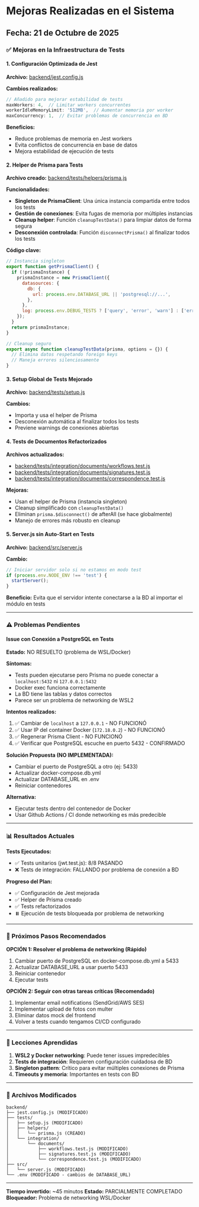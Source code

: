 # Mejoras Realizadas en el Sistema

## Fecha: 21 de Octubre de 2025

### ✅ Mejoras en la Infraestructura de Tests

#### 1. Configuración Optimizada de Jest

**Archivo:** [backend/jest.config.js](backend/jest.config.js)

**Cambios realizados:**
```javascript
// Añadido para mejorar estabilidad de tests
maxWorkers: 4,  // Limitar workers concurrentes
workerIdleMemoryLimit: '512MB',  // Aumentar memoria por worker
maxConcurrency: 1,  // Evitar problemas de concurrencia en BD
```

**Beneficios:**
- Reduce problemas de memoria en Jest workers
- Evita conflictos de concurrencia en base de datos
- Mejora estabilidad de ejecución de tests

#### 2. Helper de Prisma para Tests

**Archivo creado:** [backend/tests/helpers/prisma.js](backend/tests/helpers/prisma.js)

**Funcionalidades:**
- **Singleton de PrismaClient**: Una única instancia compartida entre todos los tests
- **Gestión de conexiones**: Evita fugas de memoria por múltiples instancias
- **Cleanup helper**: Función `cleanupTestData()` para limpiar datos de forma segura
- **Desconexión controlada**: Función `disconnectPrisma()` al finalizar todos los tests

**Código clave:**
```javascript
// Instancia singleton
export function getPrismaClient() {
  if (!prismaInstance) {
    prismaInstance = new PrismaClient({
      datasources: {
        db: {
          url: process.env.DATABASE_URL || 'postgresql://...',
        },
      },
      log: process.env.DEBUG_TESTS ? ['query', 'error', 'warn'] : ['error'],
    });
  }
  return prismaInstance;
}

// Cleanup seguro
export async function cleanupTestData(prisma, options = {}) {
  // Elimina datos respetando foreign keys
  // Maneja errores silenciosamente
}
```

#### 3. Setup Global de Tests Mejorado

**Archivo:** [backend/tests/setup.js](backend/tests/setup.js)

**Cambios:**
- Importa y usa el helper de Prisma
- Desconexión automática al finalizar todos los tests
- Previene warnings de conexiones abiertas

#### 4. Tests de Documentos Refactorizados

**Archivos actualizados:**
- [backend/tests/integration/documents/workflows.test.js](backend/tests/integration/documents/workflows.test.js)
- [backend/tests/integration/documents/signatures.test.js](backend/tests/integration/documents/signatures.test.js)
- [backend/tests/integration/documents/correspondence.test.js](backend/tests/integration/documents/correspondence.test.js)

**Mejoras:**
- Usan el helper de Prisma (instancia singleton)
- Cleanup simplificado con `cleanupTestData()`
- Eliminan `prisma.$disconnect()` de afterAll (se hace globalmente)
- Manejo de errores más robusto en cleanup

#### 5. Server.js sin Auto-Start en Tests

**Archivo:** [backend/src/server.js](backend/src/server.js)

**Cambio:**
```javascript
// Iniciar servidor solo si no estamos en modo test
if (process.env.NODE_ENV !== 'test') {
  startServer();
}
```

**Beneficio:** Evita que el servidor intente conectarse a la BD al importar el módulo en tests

---

### ⚠️ Problemas Pendientes

#### Issue con Conexión a PostgreSQL en Tests

**Estado:** NO RESUELTO (problema de WSL/Docker)

**Síntomas:**
- Tests pueden ejecutarse pero Prisma no puede conectar a `localhost:5432` ni `127.0.0.1:5432`
- Docker exec funciona correctamente
- La BD tiene las tablas y datos correctos
- Parece ser un problema de networking de WSL2

**Intentos realizados:**
1. ✅ Cambiar de `localhost` a `127.0.0.1` - NO FUNCIONÓ
2. ✅ Usar IP del container Docker (`172.18.0.2`) - NO FUNCIONÓ
3. ✅ Regenerar Prisma Client - NO FUNCIONÓ
4. ✅ Verificar que PostgreSQL escuche en puerto 5432 - CONFIRMADO

**Solución Propuesta (NO IMPLEMENTADA):**
- Cambiar el puerto de PostgreSQL a otro (ej: 5433)
- Actualizar docker-compose.db.yml
- Actualizar DATABASE_URL en .env
- Reiniciar contenedores

**Alternativa:**
- Ejecutar tests dentro del contenedor de Docker
- Usar Github Actions / CI donde networking es más predecible

---

### 📊 Resultados Actuales

**Tests Ejecutados:**
- ✅ Tests unitarios (jwt.test.js): 8/8 PASANDO
- ❌ Tests de integración: FALLANDO por problema de conexión a BD

**Progreso del Plan:**
- ✅ Configuración de Jest mejorada
- ✅ Helper de Prisma creado
- ✅ Tests refactorizados
- ⏸️ Ejecución de tests bloqueada por problema de networking

---

### 🎯 Próximos Pasos Recomendados

**OPCIÓN 1: Resolver el problema de networking (Rápido)**
1. Cambiar puerto de PostgreSQL en docker-compose.db.yml a 5433
2. Actualizar DATABASE_URL a usar puerto 5433
3. Reiniciar contenedor
4. Ejecutar tests

**OPCIÓN 2: Seguir con otras tareas críticas (Recomendado)**
1. Implementar email notifications (SendGrid/AWS SES)
2. Implementar upload de fotos con multer
3. Eliminar datos mock del frontend
4. Volver a tests cuando tengamos CI/CD configurado

---

### 📝 Lecciones Aprendidas

1. **WSL2 y Docker networking**: Puede tener issues impredecibles
2. **Tests de integración**: Requieren configuración cuidadosa de BD
3. **Singleton pattern**: Crítico para evitar múltiples conexiones de Prisma
4. **Timeouts y memoria**: Importantes en tests con BD

---

### 🔧 Archivos Modificados

```
backend/
├── jest.config.js (MODIFICADO)
├── tests/
│   ├── setup.js (MODIFICADO)
│   ├── helpers/
│   │   └── prisma.js (CREADO)
│   └── integration/
│       └── documents/
│           ├── workflows.test.js (MODIFICADO)
│           ├── signatures.test.js (MODIFICADO)
│           └── correspondence.test.js (MODIFICADO)
├── src/
│   └── server.js (MODIFICADO)
└── .env (MODIFICADO - cambios de DATABASE_URL)
```

---

**Tiempo invertido:** ~45 minutos
**Estado:** PARCIALMENTE COMPLETADO
**Bloqueador:** Problema de networking WSL/Docker

